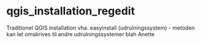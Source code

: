 # qgis_installation_regedit
Traditionel QGIS installation vha. easyinstall (udrulningssystem) - metoden kan let omskrives til andre udrulningssystemer
blah
Anette
